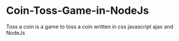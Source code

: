 Coin-Toss-Game-in-NodeJs
========================

Toss a coin is a game to toss a coin written in css javascript ajax and NodeJs
